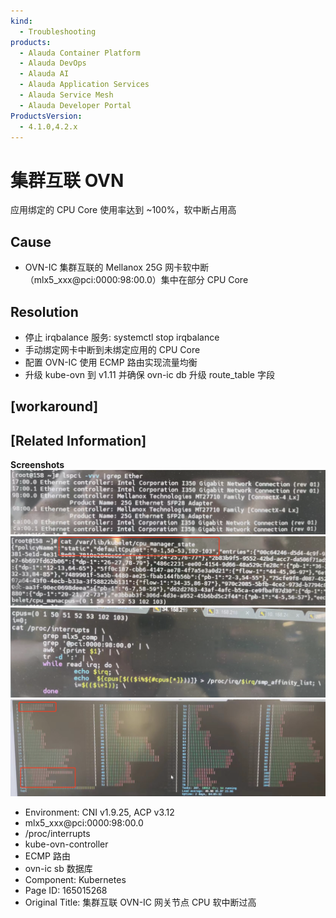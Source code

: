 ```yaml
---
kind:
  - Troubleshooting
products:
  - Alauda Container Platform
  - Alauda DevOps
  - Alauda AI
  - Alauda Application Services
  - Alauda Service Mesh
  - Alauda Developer Portal
ProductsVersion:
  - 4.1.0,4.2.x
---
```

<!-- A type of document that involves encountering a fault, diagnosing it, performing root cause analysis, and providing solutions. -->

# 集群互联 OVN

应用绑定的 CPU Core 使用率达到 ~100%，软中断占用高

## Cause
- OVN-IC 集群互联的 Mellanox 25G 网卡软中断（mlx5_xxx@pci:0000:98:00.0）集中在部分 CPU Core

## Resolution
- 停止 irqbalance 服务: systemctl stop irqbalance
- 手动绑定网卡中断到未绑定应用的 CPU Core
- 配置 OVN-IC 使用 ECMP 路由实现流量均衡
- 升级 kube-ovn 到 v1.11 并确保 ovn-ic db 升级 route_table 字段

## [workaround]

## [Related Information]
**Screenshots**
![](assets/ji-qun-hu-lian-ovn-ic-wang-guan-jie-dian-cpu-ruan-zhong-duan-guo-gao/image-2023-10-23_11-3-5.png)
![](assets/ji-qun-hu-lian-ovn-ic-wang-guan-jie-dian-cpu-ruan-zhong-duan-guo-gao/image-2023-10-23_11-5-33.png)
![](assets/ji-qun-hu-lian-ovn-ic-wang-guan-jie-dian-cpu-ruan-zhong-duan-guo-gao/image-2023-10-23_11-4-39.png)
![](assets/ji-qun-hu-lian-ovn-ic-wang-guan-jie-dian-cpu-ruan-zhong-duan-guo-gao/image-2023-10-23_11-11-0.png)
- Environment: CNI v1.9.25, ACP v3.12
- mlx5_xxx@pci:0000:98:00.0
- /proc/interrupts
- kube-ovn-controller
- ECMP 路由
- ovn-ic sb 数据库
- Component: Kubernetes
- Page ID: 165015268
- Original Title: 集群互联 OVN-IC 网关节点 CPU 软中断过高
